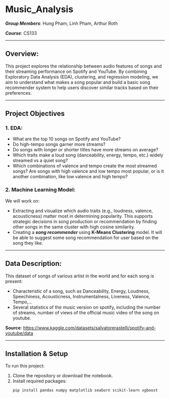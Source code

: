 # Music_Analysis
***Group Members***: Hung Pham, Linh Pham, Arthur Roth

***Course***:  CS133  

---
## Overview:
This project explores the relationship between audio features of songs and their streaming performance on Spotify and YouTube. By combining Exploratory Data Analysis (EDA), clustering, and regression modeling, we aim to understand what makes a song popular and build a basic song recommender system to help users discover similar tracks based on their preferences.

---
## Project Objectives
### 1.  EDA:      
- What are the top 10 songs on Spotify and YouTube? 
- Do high-tempo songs garner more streams?
- Do songs with longer or shorter titles have more streams on average?
- Which traits make a loud song (danceability, energy, tempo, etc.) widely streamed vs a quiet song?
- Which combinations of valence and tempo create the most streamed songs? Are songs with high valence and low tempo most popular, or is it another combination, like low valence and high tempo?

  
### 2. Machine Learning Model: 
We will work on:
- Extracting and visualize which audio traits (e.g., loudness, valence, acousticness) matter most in determining popularity. This supports strategic decisions in song production or recommendation by finding other songs in the same cluster with high cosine similarity.
- Creating a ***song recommender*** using **K-Means Clustering** model. It will be able to suggest some song recommendation for user based on the song they like.

---
## Data Description:
This dataset of songs of various artist in the world and for each song is present:
- Characteristic of a song, such as Danceability, Energy, Loudness, Speechiness, Acousticness, Instrumentalness, Liveness, Valence, Tempo,...
- Several statistics of the music version on spotify, including the number of streams, number of views of the official music video of the song on youtube.

**Source**: https://www.kaggle.com/datasets/salvatorerastelli/spotify-and-youtube/data

--- 
## Installation & Setup
To run this project:
1. Clone the repository or download the notebook.
2. Install required packages:
   ```bash
   pip install pandas numpy matplotlib seaborn scikit-learn xgboost


